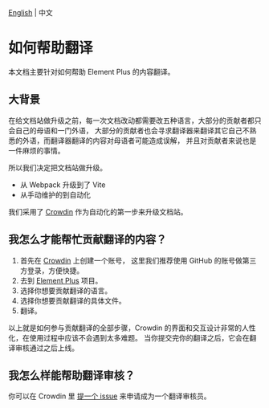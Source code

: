 [English](./HELP_TRANSLATING.md) | 中文

# 如何帮助翻译

本文档主要针对如何帮助 Element Plus 的内容翻译。

## 大背景

在给文档站做升级之前，每一次文档改动都需要改五种语言，大部分的贡献者都只会自己的母语和一门外语，
大部分的贡献者也会寻求翻译器来翻译其它自己不熟悉的外语，而翻译器翻译的内容对母语者可能造成误解，
并且对贡献者来说也是一件麻烦的事情。

所以我们决定把文档站做升级。

- 从 Webpack 升级到了 Vite
- 从手动维护的到自动化

我们采用了 [Crowdin](https://crowdin.com) 作为自动化的第一步来升级文档站。

## 我怎么才能帮忙贡献翻译的内容？

1. 首先在 [Crowdin](https://crowdin.com) 上创建一个账号， 这里我们推荐使用 GitHub 的账号做第三方登录，方便快捷。
2. 去到 [Element Plus](https://crowdin.com/project) 项目。
3. 选择你想要贡献翻译的语言。
4. 选择你想要贡献翻译的具体文件。
5. 翻译。

以上就是如何参与贡献翻译的全部步骤，Crowdin 的界面和交互设计非常的人性化，在使用过程中应该不会遇到太多难题。
当你提交完你的翻译之后，它会在翻译审核通过之后上线。

## 我怎么样能帮助翻译审核？

你可以在 Crowdin 里 [提一个 issue](https://crowdin.com/project/discussions) 来申请成为一个翻译审核员。
